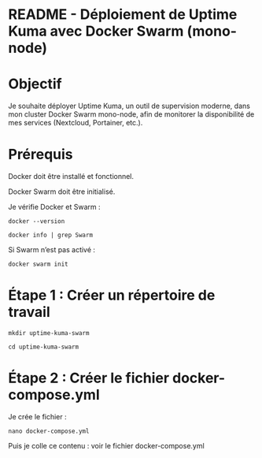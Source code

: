 # README - Déploiement de Uptime Kuma avec Docker Swarm (mono-node)

# Objectif

Je souhaite déployer Uptime Kuma, un outil de supervision moderne, dans mon cluster Docker Swarm mono-node, afin de monitorer la disponibilité de mes services (Nextcloud, Portainer, etc.).

# Prérequis

Docker doit être installé et fonctionnel.

Docker Swarm doit être initialisé.

Je vérifie Docker et Swarm :

`docker --version`

`docker info | grep Swarm`

Si Swarm n’est pas activé :

`docker swarm init`

# Étape 1 : Créer un répertoire de travail

`mkdir uptime-kuma-swarm`

`cd uptime-kuma-swarm`

# Étape 2 : Créer le fichier docker-compose.yml

Je crée le fichier :

`nano docker-compose.yml`

Puis je colle ce contenu : voir le fichier docker-compose.yml
